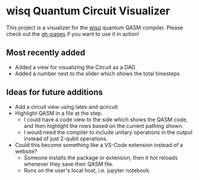 # wisq Quantum Circuit Visualizer

This project is a visualizer for the [wisq](https://github.com/qqq-wisc/wisq/tree/main?tab=readme-ov-file) quantum QASM compiler. Please check out the [gh-pages](https://qqq-wisc.github.io/wisq-visualizer/) if you want to use it in action!

## Most recently added

- Added a view for visualizing the Circuit as a DAG
- Added a number next to the slider which shows the total timesteps

## Ideas for future additions

- Add a circuit view using latex and qcircuit
- Highlight QASM in a file at the step.
  - I could have a code view to the side which shows the QASM code, and then highlight the rows based on the current pathing shown.
  - I would need the compiler to include unitary operations in the output instead of just 2-qubit operations.
- Could this become something like a VS-Code extension instead of a website?
  - Someone installs the package or extension, then it hot reloads whenever they save their QASM file.
  - Runs on the user's local host, i.e. jupyter notebook.
